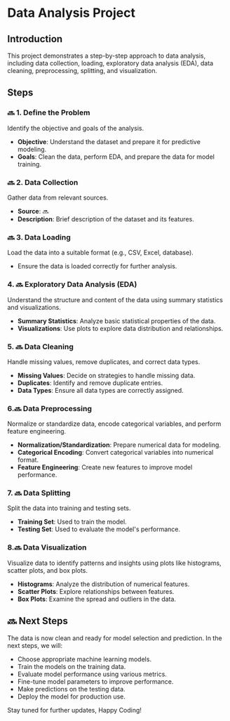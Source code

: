 # Data Analysis Project

## Introduction
This project demonstrates a step-by-step approach to data analysis, including data collection, loading, exploratory data analysis (EDA), data cleaning, preprocessing, splitting, and visualization.

## Steps

### 🔜 1. Define the Problem
Identify the objective and goals of the analysis.
- **Objective**: Understand the dataset and prepare it for predictive modeling.
- **Goals**: Clean the data, perform EDA, and prepare the data for model training.

### 🔜 2. Data Collection
Gather data from relevant sources.
- **Source**: 🔜 
- **Description**: Brief description of the dataset and its features.

### 🔜 3. Data Loading
Load the data into a suitable format (e.g., CSV, Excel, database).
- Ensure the data is loaded correctly for further analysis.

### 4. 🔜 Exploratory Data Analysis (EDA)
Understand the structure and content of the data using summary statistics and visualizations.
- **Summary Statistics**: Analyze basic statistical properties of the data.
- **Visualizations**: Use plots to explore data distribution and relationships.

### 5. 🔜 Data Cleaning
Handle missing values, remove duplicates, and correct data types.
- **Missing Values**: Decide on strategies to handle missing data.
- **Duplicates**: Identify and remove duplicate entries.
- **Data Types**: Ensure all data types are correctly assigned.

### 6.🔜  Data Preprocessing
Normalize or standardize data, encode categorical variables, and perform feature engineering.
- **Normalization/Standardization**: Prepare numerical data for modeling.
- **Categorical Encoding**: Convert categorical variables into numerical format.
- **Feature Engineering**: Create new features to improve model performance.

### 7. 🔜 Data Splitting
Split the data into training and testing sets.
- **Training Set**: Used to train the model.
- **Testing Set**: Used to evaluate the model's performance.

### 8.🔜  Data Visualization
Visualize data to identify patterns and insights using plots like histograms, scatter plots, and box plots.
- **Histograms**: Analyze the distribution of numerical features.
- **Scatter Plots**: Explore relationships between features.
- **Box Plots**: Examine the spread and outliers in the data.

## 🔜  Next Steps
The data is now clean and ready for model selection and prediction. In the next steps, we will:
- Choose appropriate machine learning models.
- Train the models on the training data.
- Evaluate model performance using various metrics.
- Fine-tune model parameters to improve performance.
- Make predictions on the testing data.
- Deploy the model for production use.

Stay tuned for further updates, Happy Coding!

